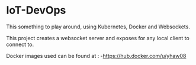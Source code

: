 # IoT-DevOps

This something to play around, using Kubernetes, Docker and Websockets.

This project creates a websocket server and exposes for any local client to connect to.

Docker images used can be found at :
      -https://hub.docker.com/u/yhaw08
